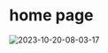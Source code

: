 
# home page

![2023-10-20-08-03-17](https://picgorepo.oss-cn-beijing.aliyuncs.com/2023-10-20-08-03-17.png)